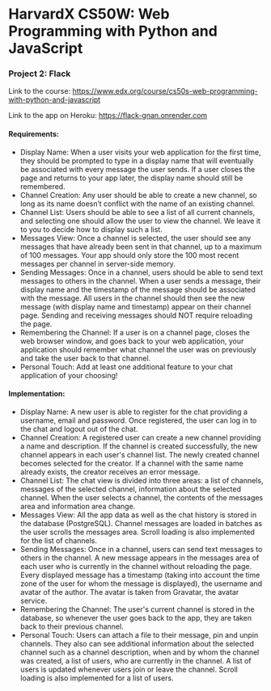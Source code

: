 # HarvardX CS50W: Web Programming with Python and JavaScript

### Project 2: Flack

Link to the course: https://www.edx.org/course/cs50s-web-programming-with-python-and-javascript

Link to the app on Heroku: https://flack-gnan.onrender.com

#### Requirements:

- Display Name: When a user visits your web application for the first time, they should be prompted to type in a display name that will eventually be associated with every message the user sends. If a user closes the page and returns to your app later, the display name should still be remembered.
- Channel Creation: Any user should be able to create a new channel, so long as its name doesn’t conflict with the name of an existing channel.
- Channel List: Users should be able to see a list of all current channels, and selecting one should allow the user to view the channel. We leave it to you to decide how to display such a list.
- Messages View: Once a channel is selected, the user should see any messages that have already been sent in that channel, up to a maximum of 100 messages. Your app should only store the 100 most recent messages per channel in server-side memory.
- Sending Messages: Once in a channel, users should be able to send text messages to others in the channel. When a user sends a message, their display name and the timestamp of the message should be associated with the message. All users in the channel should then see the new message (with display name and timestamp) appear on their channel page. Sending and receiving messages should NOT require reloading the page.
- Remembering the Channel: If a user is on a channel page, closes the web browser window, and goes back to your web application, your application should remember what channel the user was on previously and take the user back to that channel.
- Personal Touch: Add at least one additional feature to your chat application of your choosing!

#### Implementation:

- Display Name: A new user is able to register for the chat providing a username, email and password. Once registered, the user can log in to the chat and logout out of the chat.
- Channel Creation: A registered user can create a new channel providing a name and description. If the channel is created successfully, the new channel appears in each user's channel list. The newly created channel becomes selected for the creator. If a channel with the same name already exists, the creator receives an error message.
- Channel List: The chat view is divided into three areas: a list of channels, messages of the selected channel, information about the selected channel. When the user selects a channel, the contents of the messages area and information area change.
- Messages View: All the app data as well as the chat history is stored in the database (PostgreSQL). Channel messages are loaded in batches as the user scrolls the messages area. Scroll loading is also implemented for the list of channels. 
- Sending Messages: Once in a channel, users can send text messages to others in the channel. A new message appears in the messages area of each user who is currently in the channel without reloading the page. Every displayed message has a timestamp (taking into account the time zone of the user for whom the message is displayed), the username and avatar of the author. The avatar is taken from Gravatar, the avatar service.
- Remembering the Channel: The user's current channel is stored in the database, so whenever the user goes back to the app, they are taken back to their previous channel.
- Personal Touch: Users can attach a file to their message, pin and unpin channels. They also can see additional information about the selected channel such as a channel description, when and by whom the channel was created, a list of users, who are currently in the channel. A list of users is updated whenever users join or leave the channel. Scroll loading is also implemented for a list of users.